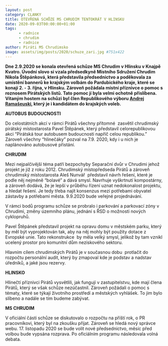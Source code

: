 ```yaml
---
layout: post
category: CLANKY
title: OTEVŘENÁ SCHŮZE MS CHRUDIM TENTOKRÁT V HLINSKU
date: 2020-09-03T00:00:00+01:00
tags: 
      - radnice
      - chrudim
      - radnice
author: Piráti MS Chrudimsko
image: assets/img/posts/2020/schuze_zari.jpg #751x422
---
```


**Dne 2.9.2020 se konala otevřená schůze MS Chrudim v Hlinsku v Knajpě Kvatro. Úvodní slovo si vzala předsedkyně Místního Sdružení Chrudim Nikola Štěpánková, která představila předsednictvo a poděkovala za umístění bannerů ke krajským volbám do Pardubického kraje, které se konají 2. - 3. října, v Hlinsku. Zároveň požádala místní příznivce o pomoc s roznosem Pirátských listů. Tato pomoc jí byla velmi ochotně přislíbena. Vítaným hostem na schůzi byl člen Republikového výboru [Andrej Ramašeuski](https://pardubicky.pirati.cz/lide/andrej-ramaseuski/), který je i kandidátem do krajských voleb.**

**AUTOBUS BUDOUCNOSTI**

Do celostátních akcí v rámci Pirátů všechny přítomné  zasvětil chrudimský pirátský místostarosta Pavel Štěpánek, který představil celorepublikovou akci “Pirátská tour autobusem budoucnosti napříč celou republikou.” Zároveň všechny “hlinečáky” pozval na 7.9. 2020, kdy i u nich je naplánováno autobusové přistání.

**CHRUDIM**

Mezi nejpalčivější téma patří bezpochyby Separační dvůr v Chrudimi jehož projekt je již z roku 2012. Chrudimský místopředseda Pirátů a zároveň chrudimský místostarosta Aleš Nunvář  představil návrh řešení, které je podle něj nejméně “bolavé” a dává smysl. Navrhuje vyškrtnutí kompostárny, a zároveň dodává, že je lepší v průběhu řízení uznat nedokonalost projektu, a hledat řešení. Je tedy třeba najít konsenzus mezi potřebami obyvatel zástavby a potřebami města. 9.9.2020 bude veřejné projednávání.

V rámci bodů programu schůze se probralo i parkování a parkovací zóny v Chrudimi, změny územního plánu, jednání s ŘSD o možnosti nových cyklopruhů. 

Pavel Štěpánek představil projekt na opravu domu v městském parku, který by měl být vyprojektován tak, aby na něj mohly být použity dotace z Evropské unie. Tato rekonstrukce  by měla velký smysl, jelikož by tam vznikl ucelený prostor pro komunitní dům neziskového sektoru. 

Hlavním cílem chrudimských Pirátů je v současnou dobu  protlačit do rozpočtu personální audit, který by zmapoval kde je podstav a nadstav úředníků, a jaké jsou rezervy. 

**HLINSKO**

Hlinečtí příznivci Pirátů vysvětlili, jak fungují v zastupitelstvu, kde mají člena Pirátů, který se však schůze nezúčastnil. Zároveň požádali o pomoc s tématy, které se týkají životního prostředí a městských vyhlášek. To jim bylo slíbeno a nadále se tím budeme zabývat.

**MS CHRUDIM**

V oficiální části schůze se diskutovalo o rozpočtu na příští rok, o PR pracovníkovi, který byl na zkoušku přijat. Zároveň se hledá nový správce webu. 17. listopadu 2020 se bude volit nové předsednictvo, měsíc před volbou bude vypsána rozprava. Po oficiálním programu následovala volná debata.

